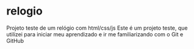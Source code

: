 # relogio
Projeto teste de um relógio com html/css/js
Este é um projeto teste, que utilizei para iniciar meu aprendizado e ir me familiarizando com o Git e GitHub
